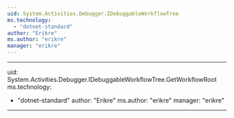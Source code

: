 ```yaml
---
uid: System.Activities.Debugger.IDebuggableWorkflowTree
ms.technology: 
  - "dotnet-standard"
author: "Erikre"
ms.author: "erikre"
manager: "erikre"
---
```


---
uid: System.Activities.Debugger.IDebuggableWorkflowTree.GetWorkflowRoot
ms.technology: 
  - "dotnet-standard"
author: "Erikre"
ms.author: "erikre"
manager: "erikre"
---
